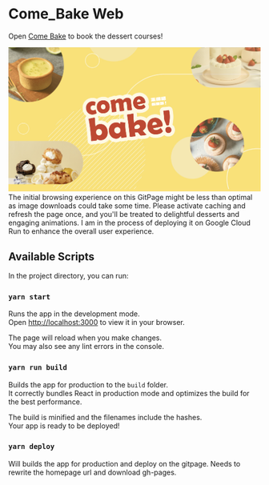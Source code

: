 # Come_Bake Web

Open [Come Bake](https://hsiangling0.github.io/ComeBake_Web/) to book the dessert courses!

![home](./readme_img/home_page.png)
The initial browsing experience on this GitPage might be less than optimal as image downloads could take some time. Please activate caching and refresh the page once, and you'll be treated to delightful desserts and engaging animations. I am in the process of deploying it on Google Cloud Run to enhance the overall user experience.

## Available Scripts

In the project directory, you can run:

### `yarn start`

Runs the app in the development mode.\
Open [http://localhost:3000](http://localhost:3000) to view it in your browser.

The page will reload when you make changes.\
You may also see any lint errors in the console.

### `yarn run build`

Builds the app for production to the `build` folder.\
It correctly bundles React in production mode and optimizes the build for the best performance.

The build is minified and the filenames include the hashes.\
Your app is ready to be deployed!

### `yarn deploy`

Will builds the app for production and deploy on the gitpage.
Needs to rewrite the homepage url and download gh-pages.

